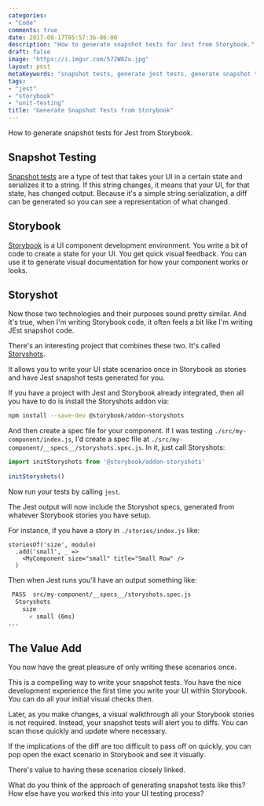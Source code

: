 ```yaml
---
categories:
- "Code"
comments: true
date: 2017-08-17T05:57:36-06:00
description: "How to generate snapshot tests for Jest from Storybook."
draft: false
image: "https://i.imgur.com/572W82u.jpg"
layout: post
metaKeywords: "snapshot tests, generate jest tests, generate snapshot tests, storybook snapshot tests"
tags:
- "jest"
- "storybook"
- "unit-testing"
title: "Generate Snapshot Tests from Storybook"
---
```


How to generate snapshot tests for Jest from Storybook.

<!--more-->

## Snapshot Testing

[Snapshot tests](https://facebook.github.io/jest/docs/snapshot-testing.html) are a type of test that takes your UI in a certain state and serializes it to a string.  If this string changes, it means that your UI, for that state, has changed output.  Because it's a simple string serialization, a diff can be generated so you can see a representation of what changed.  

## Storybook

[Storybook](https://github.com/storybooks/storybook) is a UI component development environment.  You write a bit of code to create a state for your UI.  You get quick visual feedback.  You can use it to generate visual documentation for how your component works or looks.

## Storyshot

Now those two technologies and their purposes sound pretty similar.  And it's true, when I'm writing Storybook code, it often feels a bit like I'm writing JEst snapshot code.  

There's an interesting project that combines these two.  It's called [Storyshots](https://www.npmjs.com/package/@storybook/addon-storyshots).  

It allows you to write your UI state scenarios once in Storybook as stories and have Jest snapshot tests generated for you.

If you have a project with Jest and Storybook already integrated, then all you have to do is install the Storyshots addon via:

```bash
npm install --save-dev @storybook/addon-storyshots
```

And then create a spec file for your component.  If I was testing `./src/my-component/index.js`, I'd create a spec file at `./src/my-component/__specs__/storyshots.spec.js`.  In it, just call Storyshots:

```js
import initStoryshots from '@storybook/addon-storyshots'
 
initStoryshots()
```

Now run your tests by calling `jest`.

The Jest output will now include the Storyshot specs, generated from whatever Storybook stories you have setup. 

For instance, if you have a story in `./stories/index.js` like:

```
storiesOf('size', module)
  .add('small', _ =>
    <MyComponent size="small" title="Small Row" />
  )
```

Then when Jest runs you'll have an output something like:

```txt
 PASS  src/my-component/__specs__/storyshots.spec.js
  Storyshots
    size
      ✓ small (6ms)
...
```

## The Value Add

You now have the great pleasure of only writing these scenarios once.

This is a compelling way to write your snapshot tests.  You have the nice development experience the first time you write your UI within Storybook.  You can do all your initial visual checks then.

Later, as you make changes, a visual walkthrough all your Storybook stories is not required.  Instead, your snapshot tests will alert you to diffs.  You can scan those quickly and update where necessary.

If the implications of the diff are too difficult to pass off on quickly, you can pop open the exact scenario in Storybook and see it visually.

There's value to having these scenarios closely linked.

What do you think of the approach of generating snapshot tests like this?  How else have you worked this into your UI testing process?
